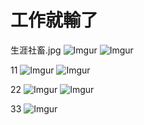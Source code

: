 # 工作就輸了

生涯社畜.jpg
![Imgur](http://i.imgur.com/46TuNoj.jpg)
![Imgur](http://i.imgur.com/q6PYrkg.jpg)

11
![Imgur](http://i.imgur.com/dn6XTGL.jpg)
![Imgur](http://i.imgur.com/2JwaKof.jpg)

22
![Imgur](http://i.imgur.com/iv6exxC.jpg)
![Imgur](http://i.imgur.com/Abv82XI.jpg)

33
![Imgur](http://i.imgur.com/6YauUFB.jpg)
